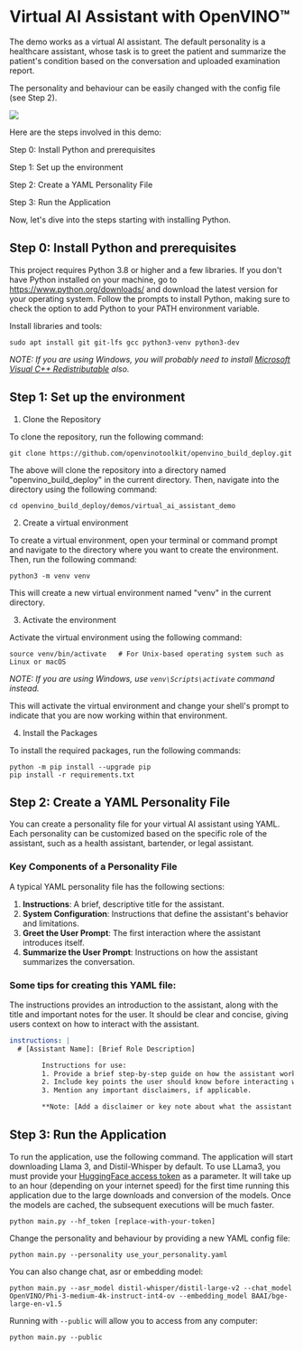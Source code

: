 # Virtual AI Assistant with OpenVINO™

The demo works as a virtual AI assistant. The default personality is a healthcare assistant, whose task is to greet the patient and summarize the patient's condition based on the conversation and uploaded examination report.

The personality and behaviour can be easily changed with the config file (see Step 2).

![](https://github.com/user-attachments/assets/d3ede3e5-d6af-46c7-8e00-250fc2137ed3)

Here are the steps involved in this demo:

Step 0: Install Python and prerequisites

Step 1: Set up the environment

Step 2: Create a YAML Personality File

Step 3: Run the Application

Now, let's dive into the steps starting with installing Python.

## Step 0: Install Python and prerequisites 

This project requires Python 3.8 or higher and a few libraries. If you don't have Python installed on your machine, go to https://www.python.org/downloads/ and download the latest version for your operating system. Follow the prompts to install Python, making sure to check the option to add Python to your PATH environment variable.

Install libraries and tools:

```shell
sudo apt install git git-lfs gcc python3-venv python3-dev
```

_NOTE: If you are using Windows, you will probably need to install [Microsoft Visual C++ Redistributable](https://aka.ms/vs/16/release/vc_redist.x64.exe) also._

## Step 1: Set up the environment

1. Clone the Repository

To clone the repository, run the following command:

```shell
git clone https://github.com/openvinotoolkit/openvino_build_deploy.git
```

The above will clone the repository into a directory named "openvino_build_deploy" in the current directory. Then, navigate into the directory using the following command:

```shell
cd openvino_build_deploy/demos/virtual_ai_assistant_demo
```

2. Create a virtual environment

To create a virtual environment, open your terminal or command prompt and navigate to the directory where you want to create the environment. Then, run the following command:

```shell
python3 -m venv venv
```
This will create a new virtual environment named "venv" in the current directory.

3. Activate the environment

Activate the virtual environment using the following command:

```shell
source venv/bin/activate   # For Unix-based operating system such as Linux or macOS
```

_NOTE: If you are using Windows, use `venv\Scripts\activate` command instead._

This will activate the virtual environment and change your shell's prompt to indicate that you are now working within that environment.

4. Install the Packages

To install the required packages, run the following commands:

```shell
python -m pip install --upgrade pip 
pip install -r requirements.txt
```

## Step 2: Create a YAML Personality File

You can create a personality file for your virtual AI assistant using YAML. Each personality can be customized based on the specific role of the assistant, such as a health assistant, bartender, or legal assistant. 

### Key Components of a Personality File

A typical YAML personality file has the following sections:

1. **Instructions**: A brief, descriptive title for the assistant.
2. **System Configuration**: Instructions that define the assistant's behavior and limitations.
3. **Greet the User Prompt**: The first interaction where the assistant introduces itself.
4. **Summarize the User Prompt**: Instructions on how the assistant summarizes the conversation.

### Some tips for creating this YAML file: 

The instructions provides an introduction to the assistant, along with the title and important notes for the user. It should be clear and concise, giving users context on how to interact with the assistant.

```yaml
instructions: | 
  # [Assistant Name]: [Brief Role Description]

        Instructions for use:  
        1. Provide a brief step-by-step guide on how the assistant works.  
        2. Include key points the user should know before interacting with the assistant.  
        3. Mention any important disclaimers, if applicable.

        **Note: [Add a disclaimer or key note about what the assistant can and cannot do].**
```


## Step 3: Run the Application

To run the application, use the following command. The application will start downloading Llama 3, and Distil-Whisper by default. 
To use LLama3, you must provide your [HuggingFace access token](https://huggingface.co/docs/hub/en/security-tokens) as a parameter. 
It will take up to an hour (depending on your internet speed) for the first time running this application due to the large downloads and conversion of the models. 
Once the models are cached, the subsequent executions will be much faster.

```shell
python main.py --hf_token [replace-with-your-token]
```

Change the personality and behaviour by providing a new YAML config file:

```shell
python main.py --personality use_your_personality.yaml
```

You can also change chat, asr or embedding model:

```shell
python main.py --asr_model distil-whisper/distil-large-v2 --chat_model OpenVINO/Phi-3-medium-4k-instruct-int4-ov --embedding_model BAAI/bge-large-en-v1.5
```

Running with `--public` will allow you to access from any computer:

```shell
python main.py --public
```
